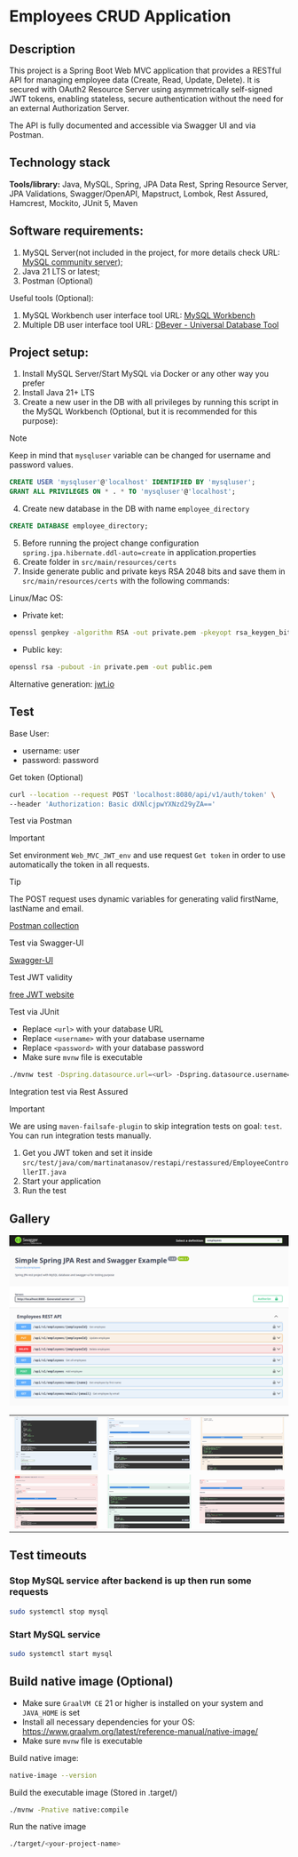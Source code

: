 # Employees CRUD Application

## Description

This project is a Spring Boot Web MVC application that provides a RESTful API for managing employee data (Create, Read, Update, Delete). It is secured with OAuth2 Resource Server using asymmetrically self-signed JWT tokens, enabling stateless, secure authentication without the need for an external Authorization Server.

The API is fully documented and accessible via Swagger UI and via Postman.

## Technology stack

<b>Tools/library:</b> Java, MySQL, Spring, JPA Data Rest, Spring Resource Server, JPA Validations, Swagger/OpenAPI, Mapstruct, Lombok, Rest Assured, Hamcrest, Mockito, JUnit 5, Maven

## Software requirements: 
1. MySQL Server(not included in the project, for more details check URL: [MySQL community server](https://dev.mysql.com/downloads/mysql));
2. Java 21 LTS or latest;
3. Postman (Optional)

Useful tools (Optional):
1. MySQL Workbench user interface tool URL: [MySQL Workbench](https://dev.mysql.com/downloads/workbench)
2. Multiple DB user interface tool URL: [DBever - Universal Database Tool](https://dbeaver.io/download)

## Project setup:

1. Install MySQL Server/Start MySQL via Docker or any other way you prefer
2. Install Java 21+ LTS
3. Create a new user in the DB with all privileges by running this script in the MySQL Workbench (Optional, but it is recommended for this purpose):

> [!NOTE]  
> Keep in mind that `mysqluser` variable can be changed for username and password values.

```sql
CREATE USER 'mysqluser'@'localhost' IDENTIFIED BY 'mysqluser';
GRANT ALL PRIVILEGES ON * . * TO 'mysqluser'@'localhost';
```

4. Create new database in the DB with name `employee_directory` 

```sql
CREATE DATABASE employee_directory;
```

5. Before running the project change configuration `spring.jpa.hibernate.ddl-auto=create` in application.properties
6. Create folder in `src/main/resources/certs`
7. Inside generate public and private keys RSA 2048 bits and save them in `src/main/resources/certs` with the following commands:

Linux/Mac OS:
 - Private ket:
```bash
openssl genpkey -algorithm RSA -out private.pem -pkeyopt rsa_keygen_bits:2048
```

 - Public key:
```bash
openssl rsa -pubout -in private.pem -out public.pem
```

Alternative generation: [jwt.io](https://www.jwt.io/)


## Test

Base User:
   - username: user
   - password: password

Get token (Optional)

```bash
curl --location --request POST 'localhost:8080/api/v1/auth/token' \
--header 'Authorization: Basic dXNlcjpwYXNzd29yZA=='
```

Test via Postman

> [!IMPORTANT]  
> Set environment `Web_MVC_JWT_env` and use request `Get token` in order to use automatically the token in all requests.

> [!TIP]  
> The POST request uses dynamic variables for generating valid firstName, lastName and email.

[Postman collection](postman/Web_MVC_JWT.postman_collection.json)

Test via Swagger-UI

[Swagger-UI](http://localhost:8080/swagger)

Test JWT validity

[free JWT website](https://www.jwt.io/)

Test via JUnit

- Replace `<url>` with your database URL
- Replace `<username>` with your database username
- Replace `<password>` with your database password
- Make sure `mvnw` file is executable

```bash
./mvnw test -Dspring.datasource.url=<url> -Dspring.datasource.username=<username> -Dspring.datasource.password=<password>
```

Integration test via Rest Assured

> [!IMPORTANT]  
> We are using `maven-failsafe-plugin` to skip integration tests on goal: `test`. You can run integration tests manually.

1. Get you JWT token and set it inside `src/test/java/com/martinatanasov/restapi/restassured/EmployeeControllerIT.java`
2. Start your application
3. Run the test

## Gallery

![Preview swagger-ui](images/Capture.PNG)

<table>
  <tr>
    <td><img src="images/Capture1.PNG" alt="swagger-ui"></td>
    <td><img src="images/Capture2.PNG" alt="swagger-ui"></td>
    <td><img src="images/Capture3.PNG" alt="swagger-ui"></td>
  </tr>
  <tr>
    <td><img src="images/Capture4.PNG" alt="swagger-ui"></td>
    <td><img src="images/Capture5.PNG" alt="swagger-ui"></td>
    <td><img src="images/Capture6.PNG" alt="swagger-ui"></td>
  </tr>
 </table>


## Test timeouts

### Stop MySQL service after backend is up then run some requests
```bash
sudo systemctl stop mysql
```

### Start MySQL service
```bash
sudo systemctl start mysql
```

## Build native image (Optional)

- Make sure `GraalVM CE` 21 or higher is installed on your system and `JAVA_HOME` is set
- Install all necessary dependencies for your OS: https://www.graalvm.org/latest/reference-manual/native-image/
- Make sure `mvnw` file is executable

Build native image:

```bash
native-image --version
```

Build the executable image (Stored in .target/<your-project-name>)

```bash
./mvnw -Pnative native:compile
```

Run the native image

```bash
./target/<your-project-name>
```



